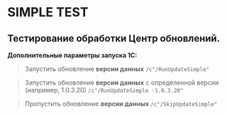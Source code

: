 # SIMPLE TEST

## Тестирование обработки Центр обновлений.

**Дополнительные параметры запуска 1С:**
> Запустить обновление **версии данных** `/c"/RunUpdateSimple"`

> Запустить обновление **версии данных** с определенной версии (например, 1.0.3.20) `/c"/RunUpdateSimple -1.0.3.20"`

> Пропустить обновление **версии данных** `/c"/SkipUpdateSimple"`
